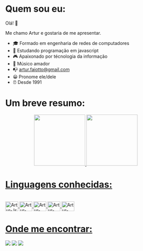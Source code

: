 <h1> 
   Quem sou eu:
</h1>

Olá! 👏

Me chamo Artur e gostaria de me apresentar.

  - 🎓 Formado em engenharia de redes de computadores
  - 🌱 Estudando programação em javascript
  - 🎮 Apaixonado por técnologia da informação
  - 🎸 Músico amador
  - 📭 artur.faiotto@gmail.com
  - 😀 Pronome ele/dele
  - ⏰ Desde 1991

<h1> 
   Um breve resumo:
</h1>

<div align="center">
  <a href="https://github.com/arturfaiotto">
  <img height="160em" src="https://github-readme-stats.vercel.app/api?username=arturfaiotto&show_icons=true&theme=dracula&include_all_commits=true&count_private=true"/>
  <img height="160em" src="https://github-readme-stats.vercel.app/api/top-langs/?username=arturfaiotto&layout=compact&langs_count=7&theme=dracula"/>
</div>
  
<h1> 
   Linguagens conhecidas:
</h1>
  
<div style="display: inline_block"><br>
  <img align="center" alt="Artur-Js" height="30" width="40" src="https://cdn.jsdelivr.net/gh/devicons/devicon/icons/javascript/javascript-original.svg">
  <img align="center" alt="Artur-NodeJs" height="30" width="40" src="https://cdn.jsdelivr.net/gh/devicons/devicon/icons/nodejs/nodejs-original.svg">
  <img align="center" alt="Artur-MySQL" height="30" width="40" src="https://cdn.jsdelivr.net/gh/devicons/devicon/icons/mysql/mysql-original.svg">
  <img align="center" alt="Artur-Python" height="30" width="40" src="https://cdn.jsdelivr.net/gh/devicons/devicon/icons/python/python-original.svg">
  <img align="center" alt="Artur-AWS" height="30" width="40" src="https://cdn.jsdelivr.net/gh/devicons/devicon/icons/amazonwebservices/amazonwebservices-original.svg">
</div>  
  
<h1> 
   Onde me encontrar:
</h1>
    
<div> 
  <a href="https://instagram.com/arturfaiotto" target="_blank"><img src="https://img.shields.io/badge/-Instagram-%23E4405F?style=for-the-badge&logo=instagram&logoColor=white" target="_blank"></a>
  <a href = "mailto:artur.faiotto@gmail.com"><img src="https://img.shields.io/badge/Gmail-D14836?style=for-the-badge&logo=gmail&logoColor=white" target="_blank"></a>
  <a href="https://www.linkedin.com/in/arturfaiotto" target="_blank"><img src="https://img.shields.io/badge/-LinkedIn-%230077B5?style=for-the-badge&logo=linkedin&logoColor=white" target="_blank"></a> 
</div>
